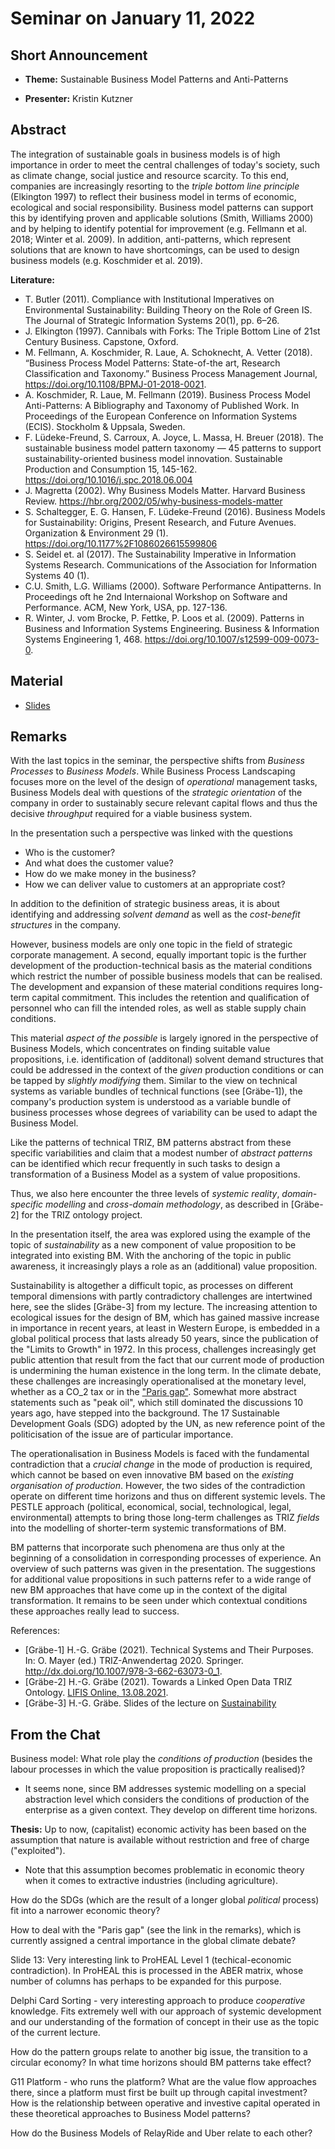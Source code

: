 # Seminar on January 11, 2022

## Short Announcement

* __Theme:__ Sustainable Business Model Patterns and Anti-Patterns

* __Presenter:__ Kristin Kutzner

## Abstract

The integration of sustainable goals in business models is of high importance
in order to meet the central challenges of today's society, such as climate
change, social justice and resource scarcity. To this end, companies are
increasingly resorting to the _triple bottom line principle_ (Elkington 1997)
to reflect their business model in terms of economic, ecological and social
responsibility. Business model patterns can support this by identifying proven
and applicable solutions (Smith, Williams 2000) and by helping to identify
potential for improvement (e.g. Fellmann et al. 2018; Winter et al. 2009). In
addition, anti-patterns, which represent solutions that are known to have
shortcomings, can be used to design business models (e.g. Koschmider et
al. 2019).

__Literature:__

- T. Butler (2011). Compliance with Institutional Imperatives on Environmental
  Sustainability: Building Theory on the Role of Green IS. The Journal of
  Strategic Information Systems 20(1), pp. 6–26.
- J. Elkington (1997). Cannibals with Forks: The Triple Bottom Line of 21st
  Century Business. Capstone, Oxford.
- M. Fellmann, A. Koschmider, R. Laue, A. Schoknecht, A. Vetter (2018).
  “Business Process Model Patterns: State-of-the art, Research Classification
  and Taxonomy.”  Business Process Management Journal,
  <https://doi.org/10.1108/BPMJ-01-2018-0021>.
- A. Koschmider, R. Laue, M. Fellmann (2019). Business Process Model
  Anti-Patterns: A Bibliography and Taxonomy of Published Work. In Proceedings
  of the European Conference on Information Systems (ECIS). Stockholm &
  Uppsala, Sweden.
- F. Lüdeke-Freund, S. Carroux, A. Joyce, L. Massa, H. Breuer (2018). The
  sustainable business model pattern taxonomy — 45 patterns to support
  sustainability-oriented business model innovation. Sustainable Production
  and Consumption 15, 145-162. <https://doi.org/10.1016/j.spc.2018.06.004>
- J. Magretta (2002). Why Business Models Matter. Harvard Business Review.
  <https://hbr.org/2002/05/why-business-models-matter>
- S. Schaltegger, E. G. Hansen, F. Lüdeke-Freund (2016). Business Models for
  Sustainability: Origins, Present Research, and Future Avenues. Organization
  & Environment 29 (1).  <https://doi.org/10.1177%2F1086026615599806>
- S. Seidel et. al (2017). The Sustainability Imperative in Information
  Systems Research. Communications of the Association for Information Systems
  40 (1).
- C.U. Smith, L.G. Williams (2000). Software Performance Antipatterns. In
  Proceedings oft he 2nd Internaional Workshop on Software and Performance.
  ACM, New York, USA, pp. 127-136.
- R. Winter, J. vom Brocke, P. Fettke, P. Loos et al. (2009). Patterns in
  Business and Information Systems Engineering. Business & Information Systems
  Engineering 1, 468. <https://doi.org/10.1007/s12599-009-0073-0>.

## Material

* [Slides](Slides.pdf)

## Remarks

With the last topics in the seminar, the perspective shifts from _Business
Processes_ to _Business Models_. While Business Process Landscaping focuses
more on the level of the design of _operational_ management tasks, Business
Models deal with questions of the _strategic orientation_ of the company in
order to sustainably secure relevant capital flows and thus the decisive
_throughput_ required for a viable business system.

In the presentation such a perspective was linked with the questions 
- Who is the customer?
- And what does the customer value?
- How do we make money in the business?
- How we can deliver value to customers at an appropriate cost?

In addition to the definition of strategic business areas, it is about
identifying and addressing _solvent demand_ as well as the _cost-benefit
structures_ in the company.

However, business models are only one topic in the field of strategic
corporate management. A second, equally important topic is the further
development of the production-technical basis as the material conditions which
restrict the number of possible business models that can be realised. The
development and expansion of these material conditions requires long-term
capital commitment. This includes the retention and qualification of personnel
who can fill the intended roles, as well as stable supply chain conditions.

This material _aspect of the possible_ is largely ignored in the perspective
of Business Models, which concentrates on finding suitable value propositions,
i.e. identification of (additonal) solvent demand structures that could be
addressed in the context of the _given_ production conditions or can be tapped
by _slightly modifying_ them. Similar to the view on technical systems as
variable bundles of technical functions (see [Gräbe-1]), the company's
production system is understood as a variable bundle of business processes
whose degrees of variability can be used to adapt the Business Model.

Like the patterns of technical TRIZ, BM patterns abstract from these specific
variabilities and claim that a modest number of _abstract patterns_ can be
identified which recur frequently in such tasks to design a transformation of
a Business Model as a system of value propositions.

Thus, we also here encounter the three levels of _systemic reality_,
_domain-specific modelling_ and _cross-domain methodology_, as described in
[Gräbe-2] for the TRIZ ontology project.

In the presentation itself, the area was explored using the example of the
topic of _sustainability_ as a new component of value proposition to be
integrated into existing BM. With the anchoring of the topic in public
awareness, it increasingly plays a role as an (additional) value proposition.

Sustainability is altogether a difficult topic, as processes on different
temporal dimensions with partly contradictory challenges are intertwined here,
see the slides [Gräbe-3] from my lecture. The increasing attention to
ecological issues for the design of BM, which has gained massive increase in
importance in recent years, at least in Western Europe, is embedded in a
global political process that lasts already 50 years, since the publication of
the "Limits to Growth" in 1972. In this process, challenges increasingly get
public attention that result from the fact that our current mode of production
is undermining the human existence in the long term. In the climate debate,
these challenges are increasingly operationalised at the monetary level,
whether as a CO_2 tax or in the
["Paris gap"](https://www.greenbiz.com/article/paris-gap-how-private-action-can-fill-void-emissions).
Somewhat more abstract statements such as "peak oil", which still dominated
the discussions 10 years ago, have stepped into the background. The 17
Sustainable Development Goals (SDG) adopted by the UN, as new reference point
of the politicisation of the issue are of particular importance.

The operationalisation in Business Models is faced with the fundamental
contradiction that a _crucial change_ in the mode of production is required,
which cannot be based on even innovative BM based on the _existing
organisation of production_. However, the two sides of the contradiction
operate on different time horizons and thus on different systemic levels. The
PESTLE approach (political, economical, social, technological, legal,
environmental) attempts to bring those long-term challenges as TRIZ _fields_
into the modelling of shorter-term systemic transformations of BM.

BM patterns that incorporate such phenomena are thus only at the beginning of
a consolidation in corresponding processes of experience. An overview of such
patterns was given in the presentation. The suggestions for additional value
propositions in such patterns refer to a wide range of new BM approaches that
have come up in the context of the digital transformation. It remains to be
seen under which contextual conditions these approaches really lead to
success.

References:
- [Gräbe-1] H.-G. Gräbe (2021). Technical Systems and Their Purposes. In:
  O. Mayer (ed.) TRIZ-Anwendertag 2020. Springer.
  <http://dx.doi.org/10.1007/978-3-662-63073-0_1>.
- [Gräbe-2] H.-G. Gräbe (2021). Towards a Linked Open Data TRIZ Ontology.
  [LIFIS Online, 13.08.2021](http://dx.doi.org/10.14625/graebe_20210813).
- [Gräbe-3] H.-G. Gräbe. Slides of the lecture on
  [Sustainability](../Lecture/Sustainability.pdf)

## From the Chat

Business model: What role play the _conditions of production_ (besides the
labour processes in which the value proposition is practically realised)?

- It seems none, since BM addresses systemic modelling on a special
  abstraction level which considers the conditions of production of the
  enterprise as a given context. They develop on different time horizons. 

__Thesis:__ Up to now, (capitalist) economic activity has been based on the
assumption that nature is available without restriction and free of charge
("exploited").

- Note that this assumption becomes problematic in economic theory when it
  comes to extractive industries (including agriculture).

How do the SDGs (which are the result of a longer global _political_ process)
fit into a narrower economic theory?

How to deal with the "Paris gap" (see the link in the remarks), which is
currently assigned a central importance in the global climate debate?

Slide 13: Very interesting link to ProHEAL Level 1 (techical-economic
contradiction).  In ProHEAL this is processed in the ABER matrix, whose number
of columns has perhaps to be expanded for this purpose.

Delphi Card Sorting - very interesting approach to produce _cooperative_
knowledge.  Fits extremely well with our approach of systemic development and
our understanding of the formation of concept in their use as the topic of the
current lecture.

How do the pattern groups relate to another big issue, the transition to a
circular economy? In what time horizons should BM patterns take effect?

G11 Platform - who runs the platform? What are the value flow approaches
there, since a platform must first be built up through capital investment? How
is the relationship between operative and investive capital operated in these
theoretical approaches to Business Model patterns?

How do the Business Models of RelayRide and Uber relate to each other?

